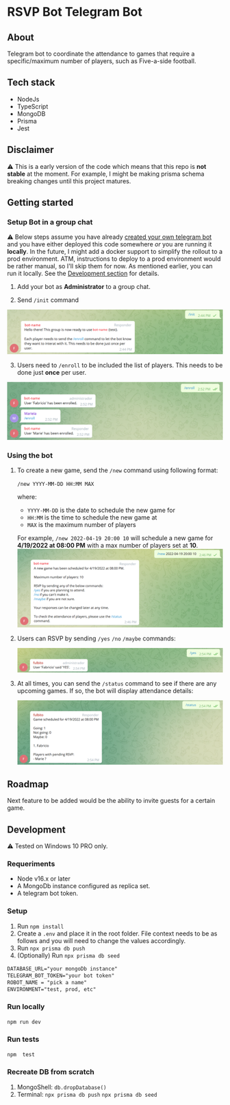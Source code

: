 # RSVP Bot Telegram Bot

## About

Telegram bot to coordinate the attendance to games that require a specific/maximum number of players, such as Five-a-side football.
## Tech stack

- NodeJs
- TypeScript
- MongoDB
- Prisma
- Jest

## Disclaimer

⚠ This is a early version of the code which means that this repo is **not stable** at the moment. For example, I might be making prisma schema breaking changes until this project matures. 

## Getting started
### Setup Bot in a group chat

⚠ Below steps assume you have already [created your own telegram bot](https://core.telegram.org/bots#3-how-do-i-create-a-bot) and you have either deployed this code somewhere *or* you are running it **locally**. In the future, I might add a docker support to simplify the rollout to a prod environment. ATM, instructions to deploy to a prod environment would be rather manual, so I'll skip them for now. As mentioned earlier, you can run it locally. See the [Development section](#Development) for details.

1. Add your bot as **Administrator** to a group chat.

2. Send `/init` command

![Screenshot of Sending /init command.](/assets/01-Init.png "Sending /init command")

3. Users need to `/enroll` to be included the list of players. This needs to be done just **once** per user.

![Screenshot of Sending /enroll command.](/assets/02-Enroll.png "Sending /enroll command")

### Using the bot 

1. To create a new game, send the `/new` command using following format: 
    
    `/new YYYY-MM-DD HH:MM MAX`

    where:
    - `YYYY-MM-DD` is the date to schedule the new game for
    - `HH:MM` is the time to schedule the new game at
    - `MAX` is the maximum number of players
    
    For example, `/new 2022-04-19 20:00 10` will schedule a new game for **4/19/2022 at 08:00 PM** with a max number of players set at **10**.
    ![Screenshot of Sending /new command.](/assets/03-NewGame.png "Sending /new command")

2. Users can RSVP by sending `/yes` `/no` `/maybe` commands:

    ![Screenshot of Sending /yes command.](/assets/04-RSVP.png "Sending /yes command")

3. At all times, you can send the `/status` command to see if there are any upcoming games. If so, the bot will display attendance details:

    ![Screenshot of Sending /status command.](/assets/05-Status.png "Sending /status command")

## Roadmap

Next feature to be added would be the ability to invite guests for a certain game.

## Development

⚠ Tested on Windows 10 PRO only.

### Requeriments

- Node v16.x or later
- A MongoDb instance configured as replica set.
- A telegram bot token.

### Setup

1. Run `npm install`
2. Create a `.env` and place it in the root folder. File context needs to be as follows and you will need to change the values accordingly.
3. Run `npx prisma db push`
4. (Optionally) Run `npx prisma db seed`
```
DATABASE_URL="your mongoDb instance"
TELEGRAM_BOT_TOKEN="your bot token"             
ROBOT_NAME = "pick a name"
ENVIRONMENT="test, prod, etc"
```
### Run locally

`npm run dev`

### Run tests

`npm  test`

### Recreate DB from scratch

1. MongoShell: `db.dropDatabase()`
2. Terminal:
    `npx prisma db push`
    `npx prisma db seed`

